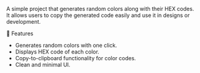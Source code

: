 

A simple project that generates random colors along with their HEX codes.  
It allows users to copy the generated code easily and use it in designs or development.

 🚀 Features
- Generates random colors with one click.
- Displays HEX code of each color.
- Copy-to-clipboard functionality for color codes.
- Clean and minimal UI.

